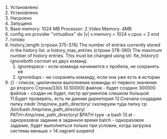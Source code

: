 1. Установлено
2. Установлено
3. Насроено
4. Запущено
5. Base memory: 1024 MB
   Processor: 2
   Video Memory: 4MB
6. config.vm.provider "virtualbox" do |v|
   v.memory = 1024
   v.cpus = 2
   end
7. готово
8. history_length (строки 375-376)
   The number of entries currently stored in the history list.
   и
   history_max_entries (строки 378-380)
   The maximum number of history entries.  This must be changed using sti‐
   fle_history()
   ignoreboth состоит из двух команд:
   1) ignorespace - если команда начинается с пробела, не сохранять её
   2) ignoredups - не сохранять команду, если она уже есть в истории
9. {} - список, цикличекое выполнение команды от первого значения до второго
   Строка(330)
10.100000 файлов - будет создано
   300000 файлов - создан не будет, листр аргументов слишком большой
11.Будет проверять, есть ли данная директория
12.Сначала создадим папку mkdir /tmp/new_path_directory/
   скопируем туда папку cp /bin/bash /tmp/new_path_directory/
   PATH=/tmp/new_path_directory/:$PATH
   type -a bash
13.at - одноразовое задание в заданное время
   batch - одноразовое задание, будет выполняться только при условии, когда загрузка системы меньше >
14.vagrant suspend
